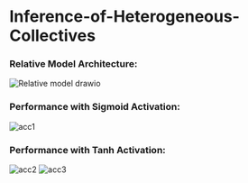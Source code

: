 # Inference-of-Heterogeneous-Collectives

### Relative Model Architecture:
![Relative model drawio](https://user-images.githubusercontent.com/68490344/168522852-c5e21e63-2087-41cc-abb3-efc80e69b744.png)

### Performance with Sigmoid Activation:
![acc1](https://user-images.githubusercontent.com/68490344/168522547-56870c61-7916-4c92-b71a-2d7048d2c787.png)

### Performance with Tanh Activation:
![acc2](https://user-images.githubusercontent.com/68490344/168522570-8a5aa8c2-d324-44c1-87b6-9f2a52f4f69b.png)
![acc3](https://user-images.githubusercontent.com/68490344/168522576-78b431cd-4236-478f-ace8-7f8daaf546ad.png)

